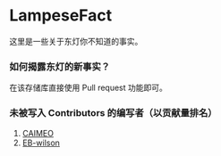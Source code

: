 # LampeseFact
这里是一些关于东灯你不知道的事实。

### 如何揭露东灯的新事实？

在该存储库直接使用 Pull request 功能即可。

### 未被写入 Contributors 的编写者（以贡献量排名）

1. [CAIMEO](https://github.com/CAIMEOX)
2. [EB-wilson](https://github.com/EB-wilson)
